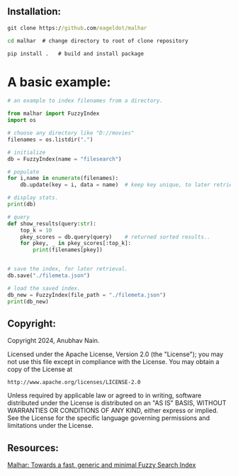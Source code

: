 
Installation:
-----------
```cmd
git clone https://github.com/eageldot/malhar

cd malhar  # change directory to root of clone repository

pip install .   # build and install package
```

# A basic example:
```python
# an example to index filenames from a directory.

from malhar import FuzzyIndex
import os

# choose any directory like "D://movies"
filenames = os.listdir(".")

# initialize
db = FuzzyIndex(name = "filesearch")

# populate
for i,name in enumerate(filenames):
    db.update(key = i, data = name)  # keep key unique, to later retrieve original content.

# display stats.
print(db)

# query
def show_results(query:str):
    top_k = 10
    pkey_scores = db.query(query)    # returned sorted results..
    for pkey, _ in pkey_scores[:top_k]:
        print(filenames[pkey])


# save the index, for later retrieval.
db.save("./filemeta.json")

# load the saved index.
db_new = FuzzyIndex(file_path = "./filemeta.json")
print(db_new)

```

Copyright:
-----------
Copyright 2024, Anubhav Nain.

Licensed under the Apache License, Version 2.0 (the "License");
you may not use this file except in compliance with the License.
You may obtain a copy of the License at

    http://www.apache.org/licenses/LICENSE-2.0

Unless required by applicable law or agreed to in writing, software
distributed under the License is distributed on an "AS IS" BASIS,
WITHOUT WARRANTIES OR CONDITIONS OF ANY KIND, either express or implied.
See the License for the specific language governing permissions and
limitations under the License.

Resources:
-------
[Malhar: Towards a fast, generic and minimal Fuzzy Search Index](https://eagledot.xyz/malhar.md.html)
